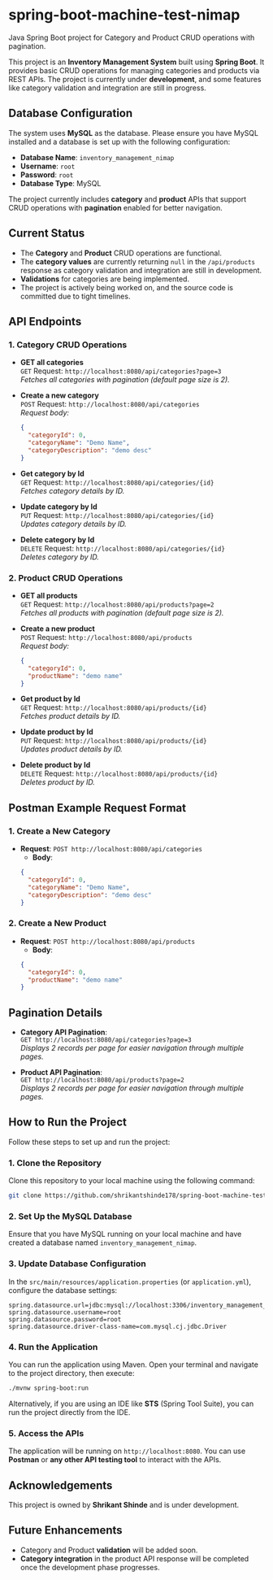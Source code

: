 # spring-boot-machine-test-nimap
Java Spring Boot project for Category and Product CRUD operations with pagination.

This project is an **Inventory Management System** built using **Spring Boot**. It provides basic CRUD operations for managing categories and products via REST APIs. The project is currently under **development**, and some features like category validation and integration are still in progress.

## Database Configuration

The system uses **MySQL** as the database. Please ensure you have MySQL installed and a database is set up with the following configuration:

- **Database Name**: `inventory_management_nimap`
- **Username**: `root`
- **Password**: `root`
- **Database Type**: MySQL

The project currently includes **category** and **product** APIs that support CRUD operations with **pagination** enabled for better navigation.

## Current Status

- The **Category** and **Product** CRUD operations are functional.
- The **category values** are currently returning `null` in the `/api/products` response as category validation and integration are still in development.
- **Validations** for categories are being implemented.
- The project is actively being worked on, and the source code is committed due to tight timelines.

## API Endpoints

### 1. **Category CRUD Operations**

- **GET all categories**  
  `GET` Request: `http://localhost:8080/api/categories?page=3`  
  *Fetches all categories with pagination (default page size is 2).*

- **Create a new category**  
  `POST` Request: `http://localhost:8080/api/categories`  
  *Request body:*  
  ```json
  {
    "categoryId": 0,
    "categoryName": "Demo Name",
    "categoryDescription": "demo desc"
  }
  ```

- **Get category by Id**  
  `GET` Request: `http://localhost:8080/api/categories/{id}`  
  *Fetches category details by ID.*

- **Update category by Id**  
  `PUT` Request: `http://localhost:8080/api/categories/{id}`  
  *Updates category details by ID.*

- **Delete category by Id**  
  `DELETE` Request: `http://localhost:8080/api/categories/{id}`  
  *Deletes category by ID.*

### 2. **Product CRUD Operations**

- **GET all products**  
  `GET` Request: `http://localhost:8080/api/products?page=2`  
  *Fetches all products with pagination (default page size is 2).*

- **Create a new product**  
  `POST` Request: `http://localhost:8080/api/products`  
  *Request body:*  
  ```json
  {
    "categoryId": 0,
    "productName": "demo name"
  }
  ```

- **Get product by Id**  
  `GET` Request: `http://localhost:8080/api/products/{id}`  
  *Fetches product details by ID.*

- **Update product by Id**  
  `PUT` Request: `http://localhost:8080/api/products/{id}`  
  *Updates product details by ID.*

- **Delete product by Id**  
  `DELETE` Request: `http://localhost:8080/api/products/{id}`  
  *Deletes product by ID.*

## Postman Example Request Format

### 1. **Create a New Category**
- **Request**: `POST http://localhost:8080/api/categories`
  - **Body**:  
  ```json
  {
    "categoryId": 0,
    "categoryName": "Demo Name",
    "categoryDescription": "demo desc"
  }
  ```

### 2. **Create a New Product**
- **Request**: `POST http://localhost:8080/api/products`
  - **Body**:  
  ```json
  {
    "categoryId": 0,
    "productName": "demo name"
  }
  ```

## Pagination Details

- **Category API Pagination**:  
  `GET http://localhost:8080/api/categories?page=3`  
  *Displays 2 records per page for easier navigation through multiple pages.*

- **Product API Pagination**:  
  `GET http://localhost:8080/api/products?page=2`  
  *Displays 2 records per page for easier navigation through multiple pages.*

## How to Run the Project

Follow these steps to set up and run the project:

### 1. Clone the Repository
Clone this repository to your local machine using the following command:

```bash
git clone https://github.com/shrikantshinde178/spring-boot-machine-test-nimap.git
```
### 2. Set Up the MySQL Database
Ensure that you have MySQL running on your local machine and have created a database named `inventory_management_nimap`.

### 3. Update Database Configuration
In the `src/main/resources/application.properties` (or `application.yml`), configure the database settings:

```properties
spring.datasource.url=jdbc:mysql://localhost:3306/inventory_management_nimap
spring.datasource.username=root
spring.datasource.password=root
spring.datasource.driver-class-name=com.mysql.cj.jdbc.Driver
```

### 4. Run the Application
You can run the application using Maven. Open your terminal and navigate to the project directory, then execute:

```bash
./mvnw spring-boot:run
```

Alternatively, if you are using an IDE like **STS** (Spring Tool Suite), you can run the project directly from the IDE.

### 5. Access the APIs
The application will be running on `http://localhost:8080`. You can use **Postman** or **any other API testing tool** to interact with the APIs.

## Acknowledgements

This project is owned by **Shrikant Shinde** and is under development.

## Future Enhancements

- Category and Product **validation** will be added soon.
- **Category integration** in the product API response will be completed once the development phase progresses.
